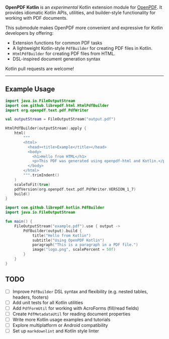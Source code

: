 **OpenPDF Kotlin** is an *experimental* Kotlin extension module for [OpenPDF](https://github.com/LibrePDF/OpenPDF). 
It provides idiomatic Kotlin APIs, utilities, and builder-style functionality for working with PDF documents.

This submodule makes OpenPDF more convenient and expressive for Kotlin developers by offering:

- Extension functions for common PDF tasks
- A lightweight Kotlin-style `PdfBuilder` for creating PDF files in Kotlin.
- `HtmlPdfBuilder` for creating PDF files from HTML.
- DSL-inspired document generation syntax

Kotlin pull requests are welcome!

---

## Example Usage

```kotlin
import java.io.FileOutputStream
import com.github.librepdf.html.HtmlPdfBuilder
import org.openpdf.text.pdf.PdfWriter

val outputStream = FileOutputStream("output.pdf")

HtmlPdfBuilder(outputStream).apply {
    html(
        """
        <html>
          <head><title>Example</title></head>
          <body>
            <h1>Hello from HTML</h1>
            <p>This PDF was generated using openpdf-html and Kotlin.</p>
          </body>
        </html>
        """.trimIndent()
    )
    scaleToFit(true)
    pdfVersion(org.openpdf.text.pdf.PdfWriter.VERSION_1_7)
    build()
}

```

```kotlin
import com.github.librepdf.kotlin.PdfBuilder
import java.io.FileOutputStream

fun main() {
    FileOutputStream("example.pdf").use { output ->
        PdfBuilder(output).build {
            title("Hello from Kotlin")
            subtitle("Using OpenPDF Kotlin")
            paragraph("This is a paragraph in a PDF file.")
            image("logo.png", scalePercent = 50f)
        }
    }
}
```


## TODO

- [ ] Improve `PdfBuilder` DSL syntax and flexibility (e.g. nested tables, headers, footers)
- [ ] Add unit tests for all Kotlin utilities
- [ ] Add `PdfFormUtil` for working with AcroForms (fill/read fields)
- [ ] Create `PdfMetadataUtil` for reading document properties
- [ ] Write more Kotlin usage examples and tutorials
- [ ] Explore multiplatform or Android compatibility
- [ ] Set up `markdownlint` and Kotlin style linter
